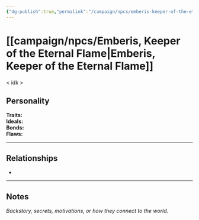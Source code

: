 ```yaml
---
{"dg-publish":true,"permalink":"/campaign/npcs/emberis-keeper-of-the-eternal-flame/","tags":["character","npc"]}
---
```


# [[campaign/npcs/Emberis, Keeper of the Eternal Flame\|Emberis, Keeper of the Eternal Flame]]
< idk > 
## Personality
**Traits:**  
**Ideals:**  
**Bonds:**  
**Flaws:**  

---

## Relationships
- 

---

## Notes
*Backstory, secrets, motivations, or how they connect to the world.*